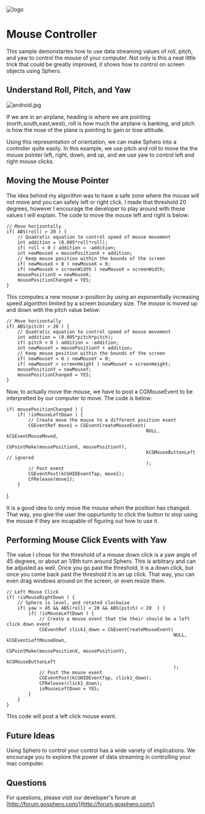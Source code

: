 ![logo](http://update.orbotix.com/developer/sphero-small.png)

# Mouse Controller

This sample demonstartes how to use data streaming values of roll, pitch, and yaw to control the mouse of your computer.  Not only is this a neat little trick that could be greatly improved, it shows how to control on screen objects using Sphero.

## Understand Roll, Pitch, and Yaw

![android.jpg](https://github.com/orbotix/Sphero-Android-SDK/raw/master/assets/IMU.png)
    
If we are in an airplane, heading is where we are pointing (north,south,east,west), roll is how much the airplane is banking, and pitch is how the nose of the plane is pointing to gain or lose altitude.  

Using this representation of orientation, we can make Sphero into a controller quite easily.  In this example, we use pitch and roll to move the the mouse pointer left, right, down, and up, and we use yaw to control left and right mouse clicks.

## Moving the Mouse Pointer

The idea behind my algorithm was to have a safe zone where the mouse will not move and you can safely left or right click.  I made that threshold 20 degrees, however I encourage the developer to play around with these values I will explain.  The code to move the mouse left and right is below:

    // Move horizontally
    if( ABS(roll) > 20 ) {
        // Quadratic equation to control speed of mouse movement
        int addition = (0.005*roll*roll);
        if( roll < 0 ) addition = -addition;
        int newMouseX = mousePositionX + addition;
        // Keep mouse position within the bounds of the screen
        if( newMouseX < 0 ) newMouseX = 0;
        if( newMouseX > screenWidth ) newMouseX = screenWidth;
        mousePositionX = newMouseX;
        mousePositionChanged = YES;
    }
    
This computes a new mouse x-position by using an exponentially increasing speed algorithm limited by a screen boundary size. The mouse is moved up and down with the pitch value below:

    // Move horizontally
    if( ABS(pitch) > 20 ) {
        // Quadratic equation to control speed of mouse movement
        int addition = (0.005*pitch*pitch);
        if( pitch < 0 ) addition = -addition;
        int newMouseY = mousePositionY + addition;
        // Keep mouse position within the bounds of the screen
        if( newMouseY < 0 ) newMouseY = 0;
        if( newMouseY > screenHeight ) newMouseY = screenHeight;
        mousePositionY = newMouseY;
        mousePositionChanged = YES;
    }
    
Now, to actually move the mouse, we have to post a CGMouseEvent to be interpretted by our computer to move.  The code is below:

    if( mousePositionChanged ) {
        if( !isMouseLeftDown ) {
            // Create move the mouse to a different position event
            CGEventRef move1 = CGEventCreateMouseEvent(
                                                       NULL, kCGEventMouseMoved,
                                                       CGPointMake(mousePositionX, mousePositionY),
                                                       kCGMouseButtonLeft // ignored
                                                       );
            // Post event
            CGEventPost(kCGHIDEventTap, move1);
            CFRelease(move1);
        }
   }
   
It is a good idea to only move the mouse when the position has changed.  That way, you give the user the oppurtunity to click the button to stop using the mouse if they are incapable of figuring out how to use it.

## Performing Mouse Click Events with Yaw

The value I chose for the threshold of a mouse down click is a yaw angle of 45 degrees, or about an 1/8th turn around Sphero.  This is arbitrary and can be adjusted as well. Once you go past the threshold, it is a down click, but once you come back past the threshold it is an up click.  That way, you can even drag windows around on the screen, or even resize them.
    
    // Left Mouse Click
    if( !isMouseRightDown ) {
        // Sphero is level, and rotated clockwise
        if( yaw > 45 && ABS(roll) < 20 && ABS(pitch) < 20  ) {
            if( !isMouseLeftDown ) {
                // Create a mouse event that the their should be a left click down event
                CGEventRef click1_down = CGEventCreateMouseEvent(
                                                                 NULL, kCGEventLeftMouseDown,
                                                                 CGPointMake(mousePositionX, mousePositionY),
                                                                 kCGMouseButtonLeft
                                                                 );
                // Post the mouse event
                CGEventPost(kCGHIDEventTap, click1_down);
                CFRelease(click1_down);
                isMouseLeftDown = YES;
            }
        }
    }
    
This code will post a left click mouse event.

## Future Ideas

Using Sphero to control your control has a wide variety of implications.  We encourage you to explore the power of data streaming in controlling your mac computer.

## Questions

For questions, please visit our developer's forum at [http://forum.gosphero.com/](http://forum.gosphero.com/)





